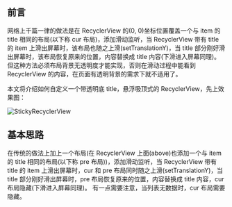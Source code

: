 ## 前言
网络上千篇一律的做法是在 RecyclerView 的(0, 0)坐标位置覆盖一个与 item 的 title 相同的布局(以下称 cur 布局)，添加滑动监听，当 RecyclerView 带有 title 的 item 上滑出屏幕时，该布局也随之上滑(setTranslationY)，当 title 部分刚好滑出屏幕时，该布局恢复原来的位置，内容替换成 title 内容(下滑进入屏幕同理)。但这种方法必须布局背景无透明度才能实现，否则在滑动过程中能看到 RecyclerView 的内容，在页面有透明背景的需求下就不适用了。

本文将介绍如何自定义一个带透明底 title，悬浮吸顶式的 RecyclerView，先上效果图：

![StickyRecyclerView](https://github.com/LevisLv/LevisLv.github.io/blob/master/2018/09/17/title%E5%BA%95%E9%83%A8%E9%80%8F%E6%98%8E%E7%9A%84%E6%82%AC%E6%B5%AE%E5%90%B8%E9%A1%B6%E5%BC%8FRecyclerView/StickyRecyclerView.gif)

## 基本思路
在传统的做法上加上一个布局(在 RecyclerView 上面(above)也添加一个与 item 的 title 相同的布局(以下称 pre 布局))，添加滑动监听，当 RecyclerView 带有 title 的 item 上滑出屏幕时，cur 和 pre 布局同时随之上滑(setTranslationY)，当 title 部分刚好滑出屏幕时，pre 布局恢复原来的位置，内容替换成 title 内容，cur 布局隐藏(下滑进入屏幕同理)。
有一点需要注意，当列表无数据时，cur 布局需要隐藏。
